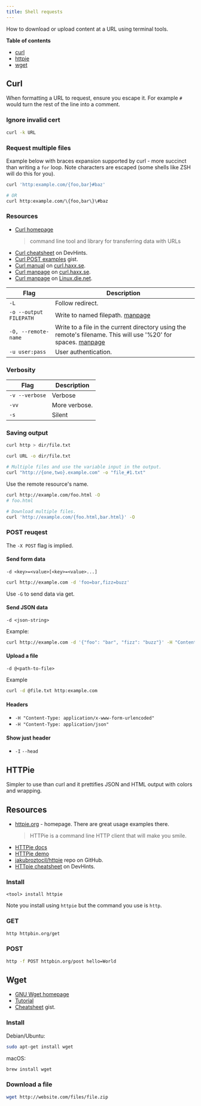 ```yaml
---
title: Shell requests
---
```


How to download or upload content at a URL using terminal tools.

**Table of contents**

- [curl](#curl)
- [httpie](#httpie)
- [wget](#wget)


## Curl

When formatting a URL to request, ensure you escape it. For example `#` would turn the rest of the line into a comment.

### Ignore invalid cert

```sh
curl -k URL
```

### Request multiple files

Example below with braces expansion supported by curl - more succinct than writing a `for` loop. Note characters are escaped (some shells like ZSH will do this for you).

```sh
curl 'http:example.com/{foo,bar}#baz'

# OR
curl http:example.com/\{foo,bar\}\#baz
```

### Resources

- [Curl homepage](https://curl.haxx.se/)
    >  command line tool and library for transferring data with URLs
- [Curl cheatsheet](https://devhints.io/curl) on DevHints.
- [Curl POST examples](https://gist.github.com/subfuzion/08c5d85437d5d4f00e58) gist.
- [Curl manual](https://curl.haxx.se/docs/manual.html) on [curl.haxx.se](https://curl.haxx.se).
- [Curl manpage](https://curl.haxx.se/docs/manpage.html) on [curl.haxx.se](https://curl.haxx.se).
- [Curl manpage](https://linux.die.net/man/1/curl) on [Linux.die.net](https://Linux.die.net).


| Flag                   | Description                                                                                                                                                |
| ---------------------- | ---------------------------------------------------------------------------------------------------------------------------------------------------------- |
| `-L`                   | Follow redirect.                                                                                                                                           |
| `-o --output FILEPATH` | Write to named filepath. [manpage](https://curl.haxx.se/docs/manpage.html#-o)                                                                              |
| `-O, --remote-name`    | Write to a file in the current directory using the remote's filename. This will use '%20' for spaces. [manpage](https://curl.haxx.se/docs/manpage.html#-O) |
| `-u user:pass`         | User authentication.                                                                                                                                       |


### Verbosity

| Flag           | Description   |
| -------------- | ------------- |
| `-v --verbose` | Verbose       |
| `-vv`          | More verbose. |
| `-s`           | Silent        |


### Saving output

```sh
curl http > dir/file.txt
```

```sh
curl URL -o dir/file.txt

# Multiple files and use the variable input in the output.
curl "http://{one,two}.example.com" -o "file_#1.txt"
```

Use the remote resource's name.

```sh
curl http://example.com/foo.html -O
# foo.html

# Download multiple files.
curl 'http://example.com/{foo.html,bar.html}' -O
```


### POST reuqest

The `-X POST` flag is implied.

#### Send form data

```
-d <key>=<value>[<key>=<value>...]
```

```sh
curl http://example.com -d 'foo=bar,fizz=buzz'
```

Use `-G` to send data via get.


#### Send JSON data

```
-d <json-string>
```

Example:

```sh
curl http://example.com -d '{"foo": "bar", "fizz": "buzz"}' -H "Content-Type: application/json"
```


#### Upload a file

```
-d @<path-to-file>
```

Example

```sh
curl -d @file.txt http:example.com
```

#### Headers

- `-H "Content-Type: application/x-www-form-urlencoded"`
- `-H "Content-Type: application/json"`

#### Show just header

- `-I` `--head`


## HTTPie

Simpler to use than curl and it prettifies JSON and HTML output with colors and wrapping.

## Resources

- [httpie.org](https://httpie.org/) - homepage. There are great usage examples there.
    > HTTPie is a command line HTTP client that will make you smile.
- [HTTPie docs](https://httpie.org/doc)
- [HTTPie demo](https://httpie.org/run)
- [jakubroztocil/httpie](https://github.com/jakubroztocil/httpie/) repo on GitHub.
- [HTTpie cheatsheet](https://devhints.io/httpie) on DevHints.


### Install

```
<tool> install httpie
```

Note you install using `httpie` but the command you use is `http`.

### GET

```sh
http httpbin.org/get
```

### POST

```sh
http -f POST httpbin.org/post hello=World
```

## Wget

- [GNU Wget homepage](https://www.gnu.org/software/wget/)
- [Tutorial](https://www.computerhope.com/unix/wget.htm)
- [Cheatsheet](https://gist.github.com/Dammmien/4af98e05f9c51c2da007cc70d62bf562) gist.

### Install

Debian/Ubuntu:

```sh
sudo apt-get install wget
```

macOS:

```sh
brew install wget
```

### Download a file

```sh
wget http://website.com/files/file.zip
```
